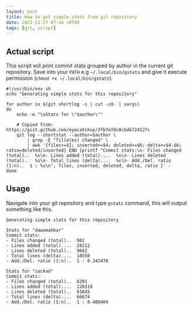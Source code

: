 ```yaml
---
layout: post
title: How to get simple stats from git repository
date: 2021-11-27 07:44 +0700
tags: [git, script]
---
```


## Actual script
This script will print commit stats grouped by author in the current git repository. Save into your `PATH` e.g `~/.local/bin/gstats` and give it execute permission (`chmod +x ~/.local/bin/gstats`).

```shell
#!/usr/bin/env sh
echo "Generating simple stats for this repository"

for author in $(git shortlog -s | cut -c8- | xargs)
do 
    echo -e "\nStats for \"$author\""

    # Copied from: https://gist.github.com/eyecatchup/3fb7ef0c0cbdb72412fc
    git log --shortstat --author=$author \
        | grep -E "fil(e|es) changed" \
        | awk '{files+=$1; inserted+=$4; deleted+=$6; delta+=$4-$6; ratio=deleted/inserted} END {printf "Commit stats:\n- Files changed (total)..  %s\n- Lines added (total)....  %s\n- Lines deleted (total)..  %s\n- Total lines (delta)....  %s\n- Add./Del. ratio (1:n)..  1 : %s\n", files, inserted, deleted, delta, ratio }' -
done
```

## Usage

Navigate into your git repository and type `gstats` command, this will output something like this.
```text
Generating simple stats for this repository

Stats for "dawamakbar"
Commit stats:
- Files changed (total)..  982
- Lines added (total)....  28212
- Lines deleted (total)..  9662
- Total lines (delta)....  18550
- Add./Del. ratio (1:n)..  1 : 0.342478

Stats for "zackad"
Commit stats:
- Files changed (total)..  6201
- Lines added (total)....  128319
- Lines deleted (total)..  61645
- Total lines (delta)....  66674
- Add./Del. ratio (1:n)..  1 : 0.480404
```
